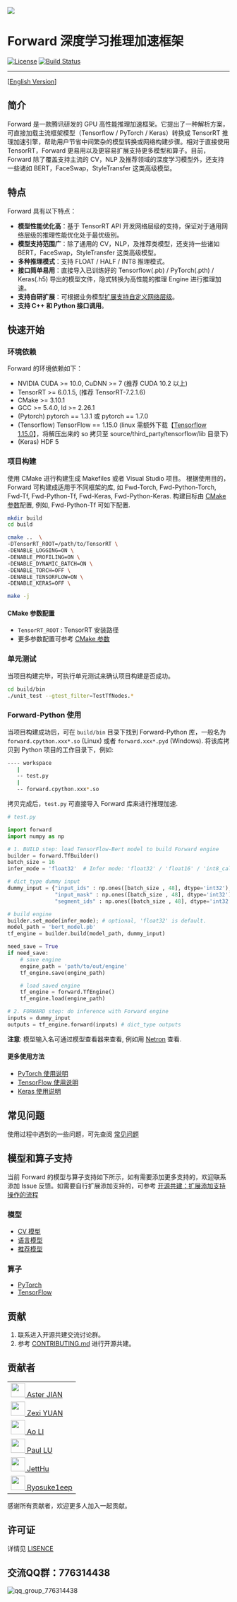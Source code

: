 ![](doc/img/forward_logo_1.png)

# Forward 深度学习推理加速框架

[![License](https://img.shields.io/badge/license-Apache--2.0-blue)](LICENSE) [![Build Status](https://travis-ci.com/Tencent/Forward.svg?branch=master)](https://travis-ci.com/Tencent/Forward)

----

[[English Version](README.md)]

## 简介

Forward 是一款腾讯研发的 GPU 高性能推理加速框架。它提出了一种解析方案，可直接加载主流框架模型（Tensorflow / PyTorch / Keras）转换成 TensorRT 推理加速引擎，帮助用户节省中间繁杂的模型转换或网络构建步骤。相对于直接使用 TensorRT，Forward 更易用以及更容易扩展支持更多模型和算子。目前，Forward 除了覆盖支持主流的 CV，NLP 及推荐领域的深度学习模型外，还支持一些诸如 BERT，FaceSwap，StyleTransfer 这类高级模型。

## 特点

Forward 具有以下特点：

- **模型性能优化高**：基于 TensorRT API 开发网络层级的支持，保证对于通用网络层级的推理性能优化处于最优级别。
- **模型支持范围广**：除了通用的 CV，NLP，及推荐类模型，还支持一些诸如 BERT，FaceSwap，StyleTransfer 这类高级模型。
- **多种推理模式**：支持 FLOAT / HALF / INT8 推理模式。
- **接口简单易用**：直接导入已训练好的 Tensorflow(.pb) / PyTorch(.pth) / Keras(.h5) 导出的模型文件，隐式转换为高性能的推理 Engine 进行推理加速。
- **支持自研扩展**：可根据业务模型[扩展支持自定义网络层级](doc/cn/usages/add_support_op_CN.md)。
- **支持 C++ 和 Python 接口调用**。

## 快速开始

### 环境依赖

Forward 的环境依赖如下：

- NVIDIA CUDA >= 10.0, CuDNN >= 7 (推荐 CUDA 10.2 以上)
- TensorRT >= 6.0.1.5,  (推荐 TensorRT-7.2.1.6)
- CMake >= 3.10.1
- GCC >= 5.4.0, ld >= 2.26.1
- (Pytorch) pytorch == 1.3.1 或 pytorch == 1.7.0
- (Tensorflow) TensorFlow == 1.15.0 (linux 需额外下载【[Tensorflow 1.15.0](https://github.com/neargye-forks/tensorflow/releases)】，将解压出来的 so 拷贝至 source/third_party/tensorflow/lib 目录下)
- (Keras) HDF 5

### 项目构建

使用 CMake 进行构建生成 Makefiles 或者 Visual Studio 项目。 根据使用目的，Forward 可构建成适用于不同框架的库, 如 Fwd-Torch, Fwd-Python-Torch, Fwd-Tf, Fwd-Python-Tf, Fwd-Keras, Fwd-Python-Keras. 构建目标由 [CMake 参数](doc/cn/usages/cmake_build_CN.md)配置, 例如, Fwd-Python-Tf 可如下配置.

``` sh
mkdir build
cd build

cmake ..  \
-DTensorRT_ROOT=/path/to/TensorRT \ 
-DENABLE_LOGGING=ON \  
-DENABLE_PROFILING=ON \  
-DENABLE_DYNAMIC_BATCH=ON \ 
-DENABLE_TORCH=OFF \  
-DENABLE_TENSORFLOW=ON \ 
-DENABLE_KERAS=OFF \ 

make -j
```

#### CMake 参数配置

- `TensorRT_ROOT` : TensorRT 安装路径
- 更多参数配置可参考 [CMake 参数](doc/cn/usages/cmake_build_CN.md)

### 单元测试

当项目构建完毕，可执行单元测试来确认项目构建是否成功。

```bash
cd build/bin
./unit_test --gtest_filter=TestTfNodes.*
```

### Forward-Python 使用

当项目构建成功后，可在 `build/bin` 目录下找到 Forward-Python 库，一般名为 `forward.cpython.xxx*.so` (Linux) 或者 `forward.xxx*.pyd` (Windows). 将该库拷贝到 Python 项目的工作目录下，例如:

```bash
---- workspace
   |
   -- test.py
   |
   -- forward.cpython.xxx*.so
```

拷贝完成后，`test.py` 可直接导入 Forward 库来进行推理加速.

```python
# test.py

import forward
import numpy as np

# 1. BUILD step: load TensorFlow-Bert model to build Forward engine
builder = forward.TfBuilder()
batch_size = 16
infer_mode = 'float32'  # Infer mode: 'float32' / 'float16' / 'int8_calib' / 'int8'

# dict_type dummy input
dummy_input = {"input_ids" : np.ones([batch_size , 48], dtype='int32'), 
               "input_mask" : np.ones([batch_size , 48], dtype='int32'),
               "segment_ids" : np.ones([batch_size , 48], dtype='int32')}

# build engine
builder.set_mode(infer_mode); # optional, 'float32' is default.
model_path = 'bert_model.pb'
tf_engine = builder.build(model_path, dummy_input)

need_save = True
if need_save:
    # save engine
    engine_path = 'path/to/out/engine'
    tf_engine.save(engine_path)

    # load saved engine
    tf_engine = forward.TfEngine()
    tf_engine.load(engine_path)

# 2. FORWARD step: do inference with Forward engine
inputs = dummy_input
outputs = tf_engine.forward(inputs) # dict_type outputs
```

**注意**: 模型输入名可通过模型查看器来查看, 例如用 [Netron](https://github.com/lutzroeder/Netron) 查看.

#### 更多使用方法

- [PyTorch 使用说明](doc/cn/usages/torch_usage_CN.md)
- [TensorFlow 使用说明](doc/cn/usages/tf_usage_CN.md)
- [Keras 使用说明](doc/cn/usages/keras_usage_CN.md)

## 常见问题

使用过程中遇到的一些问题，可先查阅 [常见问题](doc/cn/usages/FAQ_CN.md)

## 模型和算子支持

当前 Forward 的模型与算子支持如下所示，如有需要添加更多支持的，欢迎联系添加 Issue 反馈。如需要自行扩展添加支持的，可参考 [开源共建：扩展添加支持操作的流程](doc/cn/usages/add_support_op_CN.md)

### 模型

- [CV 模型](doc/operator_support.md#cv-%E6%A8%A1%E5%9E%8B)
- [语言模型](doc/operator_support.md#%E8%AF%AD%E8%A8%80%E6%A8%A1%E5%9E%8B)
- [推荐模型](doc/operator_support.md#%E6%8E%A8%E8%8D%90%E6%A8%A1%E5%9E%8B)

### 算子

- [PyTorch](doc/operator_support.md#pytorch)
- [TensorFlow](doc/operator_support.md#tensorflow)

## 贡献

1. 联系进入开源共建交流讨论群。
2. 参考 [CONTRIBUTING.md](CONTRIBUTING.md) 进行开源共建。

## 贡献者

<table><tbody>
<tr><td><a target="_blank" href="https://github.com/aster2013"><img width="32px" src="https://avatars.githubusercontent.com/u/5548857?s=460&amp;v=4"> Aster JIAN </a></td></tr>
<tr><td><a target="_blank" href="https://github.com/yuanzexi"><img width="32px" src="https://avatars.githubusercontent.com/u/14813536?s=460&amp;v=4"> Zexi YUAN </a></td></tr>
<tr><td><a target="_blank" href="https://github.com/liao1995"><img width="32px" src="https://avatars.githubusercontent.com/u/12250510?s=460&amp;v=4"> Ao LI </a></td></tr>
<tr><td><a target="_blank" href="https://github.com/lujq96"><img width="32px" src="https://avatars.githubusercontent.com/u/34331938?s=400&amp;v=4"> Paul LU </a></td></tr>
<tr><td><a target="_blank" href="https://github.com/JettHu"><img width="32px" src="https://avatars.githubusercontent.com/u/35261585?s=400&amp;v=4"> JettHu </a></td></tr>
<tr><td><a target="_blank" href="https://github.com/Ryosuke1eep"><img width="32px" src="https://avatars.githubusercontent.com/u/80682051?s=400&amp;v=4"> Ryosuke1eep </a></td></tr>
</tbody></table>

感谢所有贡献者，欢迎更多人加入一起贡献。

## 许可证

详情见 [LISENCE](LICENSE)

## 交流QQ群：776314438

![qq_group_776314438](doc/img/qq_group_776314438.png)
